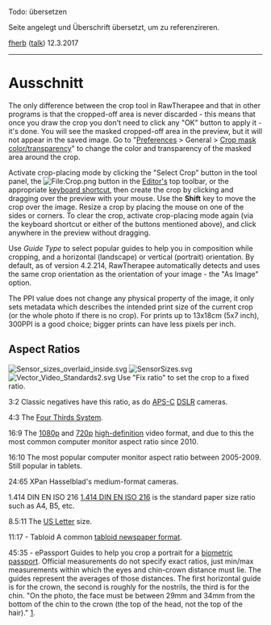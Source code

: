 Todo: übersetzen

Seite angelegt und Überschrift übersetzt, um zu referenzireren.

[fherb](User:Fherb "wikilink") ([talk](User_talk:Fherb "wikilink"))
12.3.2017

------------------------------------------------------------------------

# Ausschnitt

The only difference between the crop tool in RawTherapee and that in
other programs is that the cropped-off area is never discarded - this
means that once you draw the crop you don't need to click any "OK"
button to apply it - it's done. You will see the masked cropped-off area
in the preview, but it will not appear in the saved image. Go to
"[Preferences](Preferences "wikilink") \> General \> [Crop mask
color/transparency](Preferences#Default_Theme "wikilink")" to change the
color and transparency of the masked area around the crop.

Activate crop-placing mode by clicking the "Select Crop" button in the
tool panel, the ![<File:Crop.png>](Crop.png "File:Crop.png") button in
the [Editor's](The_Image_Editor_Tab "wikilink") top toolbar, or the
appropriate [keyboard shortcut](Keyboard_Shortcuts "wikilink"), then
create the crop by clicking and dragging over the preview with your
mouse. Use the **Shift** key to move the crop over the image. Resize a
crop by placing the mouse on one of the sides or corners. To clear the
crop, activate crop-placing mode again (via the keyboard shortcut or
either of the buttons mentioned above), and click anywhere in the
preview without dragging.

Use *Guide Type* to select popular guides to help you in composition
while cropping, and a horizontal (landscape) or vertical (portrait)
orientation. By default, as of version 4.2.214, RawTherapee
automatically detects and uses the same crop orientation as the
orientation of your image - the "As Image" option.

The PPI value does not change any physical property of the image, it
only sets metadata which describes the intended print size of the
current crop (or the whole photo if there is no crop). For prints up to
13x18cm (5x7 inch), 300PPI is a good choice; bigger prints can have less
pixels per inch.

## Aspect Ratios

![](Sensor_sizes_overlaid_inside.svg "Sensor_sizes_overlaid_inside.svg")
![](SensorSizes.svg "SensorSizes.svg")
![](Vector_Video_Standards2.svg "Vector_Video_Standards2.svg") Use "Fix
ratio" to set the crop to a fixed ratio.

3:2
Classic negatives have this ratio, as do
[APS-C](https://en.wikipedia.org/wiki/APS-C)
[DSLR](https://en.wikipedia.org/wiki/Digital_single-lens_reflex_camera)
cameras.

4:3
The [Four Thirds
System](https://en.wikipedia.org/wiki/Four_Thirds_system).

16:9
The [1080p](https://en.wikipedia.org/wiki/1080p) and
[720p](https://en.wikipedia.org/wiki/720p)
[high-definition](https://en.wikipedia.org/wiki/High-definition_video)
video format, and due to this the most common computer monitor aspect
ratio since 2010.

16:10
The most popular computer monitor aspect ratio between 2005-2009. Still
popular in tablets.

24:65 XPan
Hasselblad's medium-format cameras.

1.414 DIN EN ISO 216
[1.414 DIN EN ISO 216](https://en.wikipedia.org/wiki/ISO_216) is the
standard paper size ratio such as A4, B5, etc.

8.5:11
The [US Letter](https://en.wikipedia.org/wiki/Letter_(paper_size)) size.

11:17 - Tabloid
A common [tabloid newspaper
format](https://en.wikipedia.org/wiki/Tabloid_(newspaper_format)).

45:35 - ePassport
Guides to help you crop a portrait for a [biometric
passport](https://en.wikipedia.org/wiki/Biometric_passport). Official
measurements do not specify exact ratios, just min/max measurements
within which the eyes and chin-crown distance must lie. The guides
represent the averages of those distances. The first horizontal guide is
for the crown, the second is roughly for the nostrils, the third is for
the chin. "On the photo, the face must be between 29mm and 34mm from the
bottom of the chin to the crown (the top of the head, not the top of the
hair)."
[1](http://www.homeoffice.gov.uk/agencies-public-bodies/ips/passports/information-photographers/).
